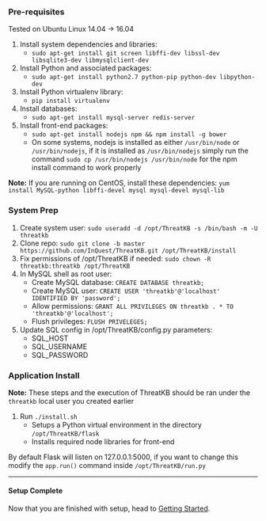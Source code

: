 ### Pre-requisites
Tested on Ubuntu Linux 14.04 -> 16.04

1. Install system dependencies and libraries:
    - `sudo apt-get install git screen libffi-dev libssl-dev libsqlite3-dev libmysqlclient-dev`
2. Install Python and associated packages:
    - `sudo apt-get install python2.7 python-pip python-dev libpython-dev`
3. Install Python virtualenv library:
    - `pip install virtualenv`
3. Install databases:
    - `sudo apt-get install mysql-server redis-server`
4. Install front-end packages:
    - `sudo apt-get install nodejs npm && npm install -g bower`
    - On some systems, nodejs is installed as either `/usr/bin/node` or `/usr/bin/nodejs`, if it is installed as `/usr/bin/nodejs` simply run the command `sudo cp /usr/bin/nodejs /usr/bin/node` for the npm install command to work properly

**Note:** If you are running on CentOS, install these dependencies:
`yum install MySQL-python libffi-devel mysql mysql-devel mysql-lib`

### System Prep  
1. Create system user: `sudo useradd -d /opt/ThreatKB -s /bin/bash -m -U threatkb`
2. Clone repo: `sudo git clone -b master https://github.com/InQuest/ThreatKB.git /opt/ThreatKB/install`
3. Fix permissions of /opt/ThreatKB if needed: `sudo chown -R threatkb:threatkb /opt/ThreatKB`
4. In MySQL shell as root user:
    - Create MySQL database: `CREATE DATABASE threatkb;`
    - Create MySQL user: `CREATE USER 'threatkb'@'localhost' IDENTIFIED BY 'password';`
    - Allow permissions: `GRANT ALL PRIVILEGES ON threatkb . * TO 'threatkb'@'localhost';`
    - Flush privileges: `FLUSH PRIVELEGES;`
5. Update SQL config in /opt/ThreatKB/config.py parameters:
    - SQL_HOST
    - SQL_USERNAME
    - SQL_PASSWORD

### Application Install
**Note:** These steps and the execution of ThreatKB should be ran under the `threatkb` local user you created earlier

1. Run `./install.sh`
    - Setups a Python virtual environment in the directory `/opt/ThreatKB/flask`
    - Installs required node libraries for front-end

By default Flask will listen on 127.0.0.1:5000, if you want to change this modify the `app.run()` command inside `/opt/ThreatKB/run.py`

----
#### Setup Complete

Now that you are finished with setup, head to [Getting Started](getting-started.md).
